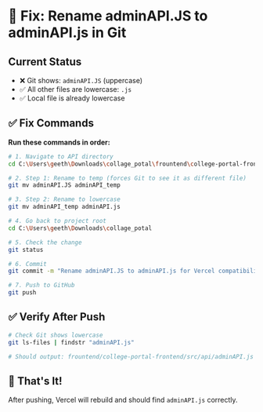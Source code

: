 # 🔧 Fix: Rename adminAPI.JS to adminAPI.js in Git

## Current Status
- ❌ Git shows: `adminAPI.JS` (uppercase)
- ✅ All other files are lowercase: `.js`
- ✅ Local file is already lowercase

## ✅ Fix Commands

**Run these commands in order:**

```bash
# 1. Navigate to API directory
cd C:\Users\geeth\Downloads\collage_potal\frountend\college-portal-frontend\src\api

# 2. Step 1: Rename to temp (forces Git to see it as different file)
git mv adminAPI.JS adminAPI_temp

# 3. Step 2: Rename to lowercase
git mv adminAPI_temp adminAPI.js

# 4. Go back to project root
cd C:\Users\geeth\Downloads\collage_potal

# 5. Check the change
git status

# 6. Commit
git commit -m "Rename adminAPI.JS to adminAPI.js for Vercel compatibility"

# 7. Push to GitHub
git push
```

## ✅ Verify After Push

```bash
# Check Git shows lowercase
git ls-files | findstr "adminAPI.js"

# Should output: frountend/college-portal-frontend/src/api/adminAPI.js
```

## 🎯 That's It!

After pushing, Vercel will rebuild and should find `adminAPI.js` correctly.

